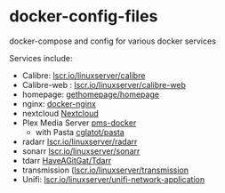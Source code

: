# docker-config-files
docker-compose and config for various docker services

Services include:
- Calibre: [lscr.io/linuxserver/calibre](https://github.com/linuxserver/docker-calibre)
- Calibre-web : [lscr.io/linuxserver/calibre-web](https://github.com/linuxserver/docker-calibre-web)
- homepage: [gethomepage/homepage](https://github.com/gethomepage/homepage)
- nginx: [docker-nginx](https://github.com/nginxinc/docker-nginx)
- nextcloud [Nextcloud](https://hub.docker.com/_/nextcloud/)
- Plex Media Server [pms-docker](https://github.com/plexinc/pms-docker)
  - with Pasta [cglatot/pasta](https://github.com/cglatot/pasta)
- radarr [lscr.io/linuxserver/radarr](https://github.com/linuxserver/docker-radarr)
- sonarr [lscr.io/linuxserver/sonarr](https://github.com/linuxserver/docker-sonarr)
- tdarr [HaveAGitGat/Tdarr](https://github.com/HaveAGitGat/Tdarr)
- transmission ([lscr.io/linuxserver/transmission](https://github.com/linuxserver/docker-transmission)
- Unifi: [lscr.io/linuxserver/unifi-network-application](https://github.com/linuxserver/docker-unifi-network-application)
